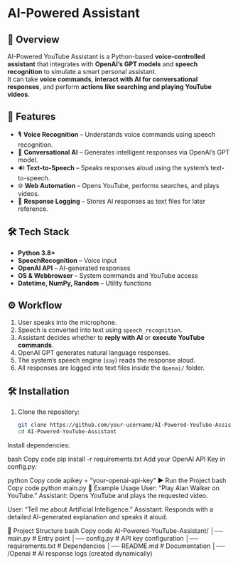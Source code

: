 # AI-Powered Assistant

## 📌 Overview
AI-Powered YouTube Assistant is a Python-based **voice-controlled assistant** that integrates with **OpenAI’s GPT models** and **speech recognition** to simulate a smart personal assistant.  
It can take **voice commands**, **interact with AI for conversational responses**, and perform **actions like searching and playing YouTube videos**.

## 🚀 Features
- 🎙️ **Voice Recognition** – Understands voice commands using speech recognition.  
- 🤖 **Conversational AI** – Generates intelligent responses via OpenAI’s GPT model.  
- 🔊 **Text-to-Speech** – Speaks responses aloud using the system’s text-to-speech.  
- 🌐 **Web Automation** – Opens YouTube, performs searches, and plays videos.  
- 📂 **Response Logging** – Stores AI responses as text files for later reference.  

## 🛠️ Tech Stack
- **Python 3.8+**  
- **SpeechRecognition** – Voice input  
- **OpenAI API** – AI-generated responses  
- **OS & Webbrowser** – System commands and YouTube access  
- **Datetime, NumPy, Random** – Utility functions  

## ⚙️ Workflow
1. User speaks into the microphone.  
2. Speech is converted into text using `speech_recognition`.  
3. Assistant decides whether to **reply with AI** or **execute YouTube commands**.  
4. OpenAI GPT generates natural language responses.  
5. The system’s speech engine (`say`) reads the response aloud.  
6. All responses are logged into text files inside the `Openai/` folder.  

## 🛠️ Installation
1. Clone the repository:
   ```bash
   git clone https://github.com/your-username/AI-Powered-YouTube-Assistant.git
   cd AI-Powered-YouTube-Assistant
Install dependencies:

bash
Copy code
pip install -r requirements.txt
Add your OpenAI API Key in config.py:

python
Copy code
apikey = "your-openai-api-key"
▶️ Run the Project
bash
Copy code
python main.py
🎯 Example Usage
User: “Play Alan Walker on YouTube.”
Assistant: Opens YouTube and plays the requested video.

User: “Tell me about Artificial Intelligence.”
Assistant: Responds with a detailed AI-generated explanation and speaks it aloud.

📂 Project Structure
bash
Copy code
AI-Powered-YouTube-Assistant/
│── main.py             # Entry point
│── config.py           # API key configuration
│── requirements.txt    # Dependencies
│── README.md           # Documentation
│── /Openai             # AI response logs (created dynamically)

